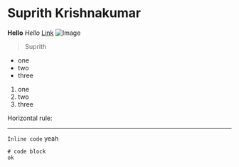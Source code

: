 # Suprith Krishnakumar

**Hello**
*Hello*
[Link](http://papertoilet.com/)
![Image](https://images.app.goo.gl/GFMC6rrvXQsctGCD8)

> Suprith

* one 
* two
* three

1. one 
2. two 
3. three

Horizontal rule:
___

`Inline code` yeah

```
# code block
ok
```
